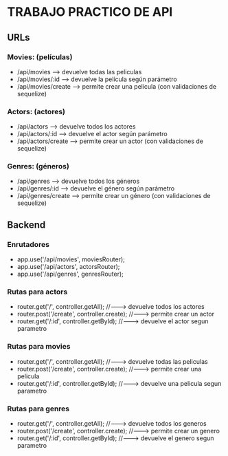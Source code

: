 # TRABAJO PRACTICO DE API

## URLs

### Movies: (películas)
- /api/movies         --> devuelve todas las peliculas
- /api/movies/:id     --> devuelve la película según parámetro
- /api/movies/create  --> permite crear una película (con validaciones de sequelize)

### Actors: (actores)
- /api/actors         --> devuelve todos los actores
- /api/actors/:id     --> devuelve el actor según parámetro
- /api/actors/create  --> permite crear un actor (con validaciones de sequelize)

### Genres: (géneros)
- /api/genres         --> devuelve todos los géneros
- /api/genres/:id     --> devuelve el género según parámetro
- /api/genres/create  --> permite crear un género (con validaciones de sequelize)


## Backend

### Enrutadores 
- app.use('/api/movies', moviesRouter);
- app.use('/api/actors', actorsRouter);
- app.use('/api/genres', genresRouter);

### Rutas para actors
- router.get('/', controller.getAll); //---> devuelve todos los actores
- router.post('/create', controller.create); //---> permite crear un actor
- router.get('/:id', controller.getById); //---> devuelve el actor segun parametro

### Rutas para movies
- router.get('/', controller.getAll); //---> devuelve todas las peliculas
- router.post('/create', controller.create); //---> permite crear una pelicula
- router.get('/:id', controller.getById); //---> devuelve una pelicula segun parametro

### Rutas para genres
- router.get('/', controller.getAll); //---> devuelve todos los generos
- router.post('/create', controller.create); //---> permite crear un genero
- router.get('/:id', controller.getById); //---> devuelve el genero segun parametro

